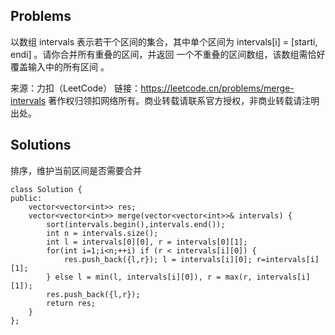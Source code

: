 ## Problems
以数组 intervals 表示若干个区间的集合，其中单个区间为 intervals[i] = [starti, endi] 。请你合并所有重叠的区间，并返回 一个不重叠的区间数组，该数组需恰好覆盖输入中的所有区间 。



来源：力扣（LeetCode）
链接：https://leetcode.cn/problems/merge-intervals
著作权归领扣网络所有。商业转载请联系官方授权，非商业转载请注明出处。

## Solutions

排序，维护当前区间是否需要合并


    class Solution {
    public:
        vector<vector<int>> res;
        vector<vector<int>> merge(vector<vector<int>>& intervals) {
            sort(intervals.begin(),intervals.end());
            int n = intervals.size();
            int l = intervals[0][0], r = intervals[0][1];
            for(int i=1;i<n;++i) if (r < intervals[i][0]) {
                res.push_back({l,r}); l = intervals[i][0]; r=intervals[i][1];
            } else l = min(l, intervals[i][0]), r = max(r, intervals[i][1]);
            res.push_back({l,r});
            return res;
        }
    };
